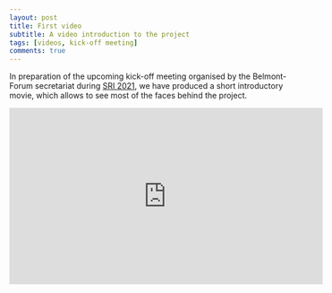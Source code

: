 ```yaml
---
layout: post
title: First video
subtitle: A video introduction to the project 
tags: [videos, kick-off meeting]
comments: true
---
```


In preparation of the upcoming kick-off meeting organised by the Belmont-Forum secretariat during [SRI 2021](https://sri2021.org), we have produced a short introductory movie, which allows to see most of the faces behind the project. 

<iframe width="560" height="315" src="https://www.youtube.com/embed/Mg5H7wg0rZk" title="Video player" frameborder="0" allow="accelerometer; autoplay; clipboard-write; encrypted-media; gyroscope; picture-in-picture" allowfullscreen></iframe>
